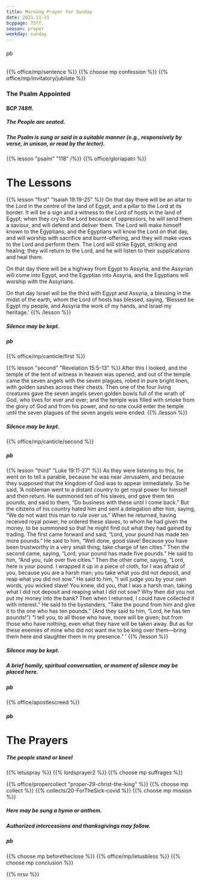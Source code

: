 ```yaml
---
title: Morning Prayer for Sunday
date: 2021-11-21
bcppage: 75ff.
season: proper
weekday: sunday
---
```

###### pb
{{% office/mp/sentence %}}
{{% choose mp confession %}}
{{% office/mp/invitatory/jubilate  %}}

### The Psalm Appointed
#### BCP 748ff.
##### The People are seated.
##### The Psalm is sung or said in a suitable manner (e.g., responsively by verse, in unison, or read by the lector).
{{% lesson "psalm" "118" /%}}
{{% office/gloriapatri %}}

# The Lessons
{{% lesson "first" "Isaiah 19:19-25" %}}
On that day there will be an altar to the Lord in the centre of the land of Egypt, and a pillar to the Lord at its border. It will be a sign and a witness to the Lord of hosts in the land of Egypt; when they cry to the Lord because of oppressors, he will send them a saviour, and will defend and deliver them. The Lord will make himself known to the Egyptians; and the Egyptians will know the Lord on that day, and will worship with sacrifice and burnt-offering, and they will make vows to the Lord and perform them. The Lord will strike Egypt, striking and healing; they will return to the Lord, and he will listen to their supplications and heal them.

On that day there will be a highway from Egypt to Assyria, and the Assyrian will come into Egypt, and the Egyptian into Assyria, and the Egyptians will worship with the Assyrians.

On that day Israel will be the third with Egypt and Assyria, a blessing in the midst of the earth, whom the Lord of hosts has blessed, saying, ‘Blessed be Egypt my people, and Assyria the work of my hands, and Israel my heritage.’
{{% /lesson %}}

##### Silence may be kept.
##### pb
{{% office/mp/canticle/first %}}

{{% lesson "second" "Revelation 15:5-13" %}}
After this I looked, and the temple of the tent of witness in heaven was opened, and out of the temple came the seven angels with the seven plagues, robed in pure bright linen, with golden sashes across their chests. Then one of the four living creatures gave the seven angels seven golden bowls full of the wrath of God, who lives for ever and ever; and the temple was filled with smoke from the glory of God and from his power, and no one could enter the temple until the seven plagues of the seven angels were ended.
{{% /lesson %}}

##### Silence may be kept.

{{% office/mp/canticle/second %}}
##### pb
{{% lesson "third" "Luke 19:11-27" %}}
As they were listening to this, he went on to tell a parable, because he was near Jerusalem, and because they supposed that the kingdom of God was to appear immediately. So he said, ‘A nobleman went to a distant country to get royal power for himself and then return. He summoned ten of his slaves, and gave them ten pounds, and said to them, “Do business with these until I come back.” But the citizens of his country hated him and sent a delegation after him, saying, “We do not want this man to rule over us.” When he returned, having received royal power, he ordered these slaves, to whom he had given the money, to be summoned so that he might find out what they had gained by trading. The first came forward and said, “Lord, your pound has made ten more pounds.” He said to him, “Well done, good slave! Because you have been trustworthy in a very small thing, take charge of ten cities.” Then the second came, saying, “Lord, your pound has made five pounds.” He said to him, “And you, rule over five cities.” Then the other came, saying, “Lord, here is your pound. I wrapped it up in a piece of cloth, for I was afraid of you, because you are a harsh man; you take what you did not deposit, and reap what you did not sow.” He said to him, “I will judge you by your own words, you wicked slave! You knew, did you, that I was a harsh man, taking what I did not deposit and reaping what I did not sow? Why then did you not put my money into the bank? Then when I returned, I could have collected it with interest.” He said to the bystanders, “Take the pound from him and give it to the one who has ten pounds.” (And they said to him, “Lord, he has ten pounds!”) “I tell you, to all those who have, more will be given; but from those who have nothing, even what they have will be taken away. But as for these enemies of mine who did not want me to be king over them—bring them here and slaughter them in my presence.” ’
{{% /lesson %}}

##### Silence may be kept.

##### A brief homily, spiritual conversation, or moment of silence may be placed here.

##### pb
{{% office/apostlescreed %}}

##### pb
# The Prayers

##### The people stand or kneel
{{% letuspray %}}
{{% lordsprayer2 %}}
{{% choose mp suffrages %}}

{{% office/propercollect "proper-29-christ-the-king" %}}
{{% choose mp collect %}}
{{% collects/20-ForTheSick-covid %}}
{{% choose mp mission %}}

##### Here may be sung a hymn or anthem.

##### Authorized intercessions and thanksgivings may follow.
##### pb
{{% choose mp beforetheclose %}}
{{% office/mp/letusbless %}}
{{% choose mp conclusion %}}

{{% nrsv %}}
